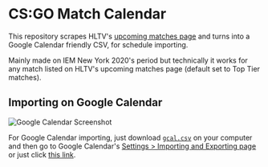 # CS:GO Match Calendar

This repository scrapes HLTV's [upcoming matches page](https://www.hltv.org/matches?predefinedFilter=top_tier) and turns into a Google Calendar friendly CSV, for schedule importing.

Mainly made on IEM New York 2020's period but technically it works for any match listed on HLTV's upcoming matches page (default set to Top Tier matches).

## Importing on Google Calendar

![Google Calendar Screenshot](https://github.com/jeanprado/csgocal/blob/master/img/gcal.jpg?raw=true)

For Google Calendar importing, just download [`gcal.csv`](https://github.com/jeanprado/csgocal/blob/master/data/gcal.csv?raw=true) on your computer and then go to Google Calendar's [Settings > Importing and Exporting page](https://calendar.google.com/calendar/u/0/r/settings/export) or just click [this link](https://calendar.google.com/calendar/u/0/r/settings/export).